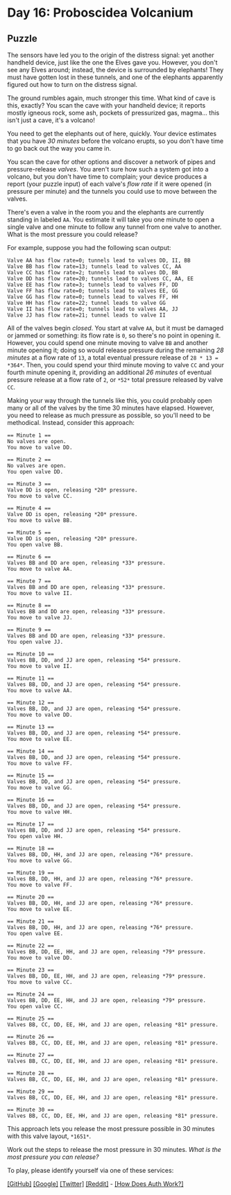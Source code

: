 # Day 16: Proboscidea Volcanium

## Puzzle

The sensors have led you to the origin of the distress signal: yet another handheld device, just like the one the Elves gave you. However, you don't see any Elves around; instead, the device is surrounded by elephants! They must have gotten lost in these tunnels, and one of the elephants apparently figured out how to turn on the distress signal.


The ground rumbles again, much stronger this time. What kind of cave is this, exactly? You scan the cave with your handheld device; it reports mostly igneous rock, some ash, pockets of pressurized gas, magma... this isn't just a cave, it's a volcano!


You need to get the elephants out of here, quickly. Your device estimates that you have *30 minutes* before the volcano erupts, so you don't have time to go back out the way you came in.


You scan the cave for other options and discover a network of pipes and pressure-release *valves*. You aren't sure how such a system got into a volcano, but you don't have time to complain; your device produces a report (your puzzle input) of each valve's *flow rate* if it were opened (in pressure per minute) and the tunnels you could use to move between the valves.


There's even a valve in the room you and the elephants are currently standing in labeled `AA`. You estimate it will take you one minute to open a single valve and one minute to follow any tunnel from one valve to another. What is the most pressure you could release?


For example, suppose you had the following scan output:



```
Valve AA has flow rate=0; tunnels lead to valves DD, II, BB
Valve BB has flow rate=13; tunnels lead to valves CC, AA
Valve CC has flow rate=2; tunnels lead to valves DD, BB
Valve DD has flow rate=20; tunnels lead to valves CC, AA, EE
Valve EE has flow rate=3; tunnels lead to valves FF, DD
Valve FF has flow rate=0; tunnels lead to valves EE, GG
Valve GG has flow rate=0; tunnels lead to valves FF, HH
Valve HH has flow rate=22; tunnel leads to valve GG
Valve II has flow rate=0; tunnels lead to valves AA, JJ
Valve JJ has flow rate=21; tunnel leads to valve II

```

All of the valves begin *closed*. You start at valve `AA`, but it must be damaged or jammed or something: its flow rate is `0`, so there's no point in opening it. However, you could spend one minute moving to valve `BB` and another minute opening it; doing so would release pressure during the remaining *28 minutes* at a flow rate of `13`, a total eventual pressure release of `28 * 13 = *364*`. Then, you could spend your third minute moving to valve `CC` and your fourth minute opening it, providing an additional *26 minutes* of eventual pressure release at a flow rate of `2`, or `*52*` total pressure released by valve `CC`.


Making your way through the tunnels like this, you could probably open many or all of the valves by the time 30 minutes have elapsed. However, you need to release as much pressure as possible, so you'll need to be methodical. Instead, consider this approach:



```
== Minute 1 ==
No valves are open.
You move to valve DD.

== Minute 2 ==
No valves are open.
You open valve DD.

== Minute 3 ==
Valve DD is open, releasing *20* pressure.
You move to valve CC.

== Minute 4 ==
Valve DD is open, releasing *20* pressure.
You move to valve BB.

== Minute 5 ==
Valve DD is open, releasing *20* pressure.
You open valve BB.

== Minute 6 ==
Valves BB and DD are open, releasing *33* pressure.
You move to valve AA.

== Minute 7 ==
Valves BB and DD are open, releasing *33* pressure.
You move to valve II.

== Minute 8 ==
Valves BB and DD are open, releasing *33* pressure.
You move to valve JJ.

== Minute 9 ==
Valves BB and DD are open, releasing *33* pressure.
You open valve JJ.

== Minute 10 ==
Valves BB, DD, and JJ are open, releasing *54* pressure.
You move to valve II.

== Minute 11 ==
Valves BB, DD, and JJ are open, releasing *54* pressure.
You move to valve AA.

== Minute 12 ==
Valves BB, DD, and JJ are open, releasing *54* pressure.
You move to valve DD.

== Minute 13 ==
Valves BB, DD, and JJ are open, releasing *54* pressure.
You move to valve EE.

== Minute 14 ==
Valves BB, DD, and JJ are open, releasing *54* pressure.
You move to valve FF.

== Minute 15 ==
Valves BB, DD, and JJ are open, releasing *54* pressure.
You move to valve GG.

== Minute 16 ==
Valves BB, DD, and JJ are open, releasing *54* pressure.
You move to valve HH.

== Minute 17 ==
Valves BB, DD, and JJ are open, releasing *54* pressure.
You open valve HH.

== Minute 18 ==
Valves BB, DD, HH, and JJ are open, releasing *76* pressure.
You move to valve GG.

== Minute 19 ==
Valves BB, DD, HH, and JJ are open, releasing *76* pressure.
You move to valve FF.

== Minute 20 ==
Valves BB, DD, HH, and JJ are open, releasing *76* pressure.
You move to valve EE.

== Minute 21 ==
Valves BB, DD, HH, and JJ are open, releasing *76* pressure.
You open valve EE.

== Minute 22 ==
Valves BB, DD, EE, HH, and JJ are open, releasing *79* pressure.
You move to valve DD.

== Minute 23 ==
Valves BB, DD, EE, HH, and JJ are open, releasing *79* pressure.
You move to valve CC.

== Minute 24 ==
Valves BB, DD, EE, HH, and JJ are open, releasing *79* pressure.
You open valve CC.

== Minute 25 ==
Valves BB, CC, DD, EE, HH, and JJ are open, releasing *81* pressure.

== Minute 26 ==
Valves BB, CC, DD, EE, HH, and JJ are open, releasing *81* pressure.

== Minute 27 ==
Valves BB, CC, DD, EE, HH, and JJ are open, releasing *81* pressure.

== Minute 28 ==
Valves BB, CC, DD, EE, HH, and JJ are open, releasing *81* pressure.

== Minute 29 ==
Valves BB, CC, DD, EE, HH, and JJ are open, releasing *81* pressure.

== Minute 30 ==
Valves BB, CC, DD, EE, HH, and JJ are open, releasing *81* pressure.

```

This approach lets you release the most pressure possible in 30 minutes with this valve layout, `*1651*`.


Work out the steps to release the most pressure in 30 minutes. *What is the most pressure you can release?*



To play, please identify yourself via one of these services:


[[GitHub]](/auth/github) [[Google]](/auth/google) [[Twitter]](/auth/twitter) [[Reddit]](/auth/reddit) - [[How Does Auth Work?]](/about#faq_auth)
